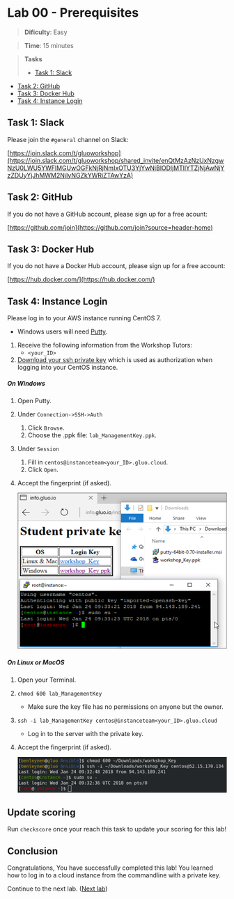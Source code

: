# Lab 00 - Prerequisites

> **Dificulty**: Easy

> **Time**: 15 minutes

> **Tasks**
> - [Task 1: Slack](#task-1-slack)
- [Task 2: GitHub](#task-2-github)
- [Task 3: Docker Hub](#task-3-docker-hub)
- [Task 4: Instance Login](#task-4-instance-login)

## Task 1: Slack

Please join the `#general` channel on Slack:

[https://join.slack.com/t/gluoworkshop](https://join.slack.com/t/gluoworkshop/shared_invite/enQtMzAzNzUxNzgwNzU0LWU5YWFlMGUwOGFkNjRjNmIxOTU3YjYwNjBlODljMTllYTZjNjAwNjYzZDUyYjJhMWM2NjIyNGZkYWRiZTAwYzA)

## Task 2: GitHub

If you do not have a GitHub account, please sign up for a free acount:

[https://github.com/join](https://github.com/join?source=header-home)

## Task 3: Docker Hub

If you do not have a Docker Hub account, please sign up for a free account:

[https://hub.docker.com/](https://hub.docker.com/)

## Task 4: Instance Login

Please log in to your AWS instance running CentOS 7.

* Windows users will need  [Putty](https://www.chiark.greenend.org.uk/~sgtatham/putty/latest.html).

1. Receive the following information from the Workshop Tutors:
    * `<your_ID>`
1. [Download your ssh private key](http://info.workshop.gluo.cloud/index.html) which is used as authorization when logging into your CentOS instance.

##### **On Windows**

1. Open Putty.
1. Under `Connection->SSH->Auth`
    1. Click `Browse`.
    1. Choose the .ppk file: `lab_ManagementKey.ppk`.
1. Under `Session`
    1. Fill in `centos@instanceteam<your_ID>.gluo.cloud`.
    1. Click `Open`.
1. Accept the fingerprint (if asked).
  
    ![](../Images/AWSPuttyLoginWindows.png?raw=true)
    
##### **On Linux or MacOS**

1. Open your Terminal.
1. `chmod 600 lab_ManagementKey` 
    * Make sure the key file has no permissions on anyone but the owner.
1. `ssh -i lab_ManagementKey centos@instanceteam<your_ID>.gluo.cloud` 
    * Log in to the server with the private key.
1. Accept the fingerprint (if asked).

    ![](../Images/AWSLoginToInstance.png?raw=true)
  

## Update scoring
Run `checkscore` once your reach this task to update your scoring for this lab!


## Conclusion

Congratulations, You have successfully completed this lab! You learned how to log in to a cloud instance from the commandline with a private key.

Continue to the next lab. ([Next lab](../Lab%201%20-%20Install%20Docker))

